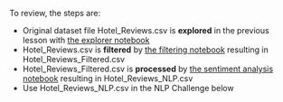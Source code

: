 To review, the steps are:

- Original dataset file Hotel_Reviews.csv is **explored** in the previous lesson with [the explorer notebook](D:\Code\ML\Machine_Learning\NLP\NLP-4-Hotel_reviews_01.ipynb)
- Hotel_Reviews.csv is **filtered** by [the filtering notebook](D:\Code\ML\Machine_Learning\NLP\NLP-5.1-Hotel_reviews_02.ipynb) resulting in Hotel_Reviews_Filtered.csv
- Hotel_Reviews_Filtered.csv is **processed** by [the sentiment analysis notebook](D:\Code\ML\Machine_Learning\NLP\NLP-5.2-Hotel_reviews_02.ipynb) resulting in Hotel_Reviews_NLP.csv
- Use Hotel_Reviews_NLP.csv in the NLP Challenge below
